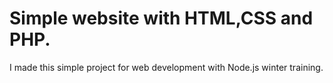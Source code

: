 # Simple website with HTML,CSS and PHP.

I made this simple project for web development with Node.js winter training.